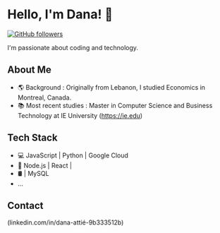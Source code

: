 # Hello, I'm Dana! 👋

[![GitHub followers](https://img.shields.io/github/followers/danaattie?label=Follow&style=social)](https://github.com/danaattie)

I'm passionate about coding and technology. 

## About Me
- 🌎 Background : Originally from Lebanon, I studied Economics in Montreal, Canada. 
- 📚 Most recent studies : Master in Computer Science and Business Technology at IE University (https://ie.edu)

## Tech Stack
- 💻 JavaScript | Python | Google Cloud
- 🚀 Node.js | React | 
- 🛢️  | MySQL
- ...

## Contact
(linkedin.com/in/dana-attié-9b333512b) 



